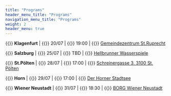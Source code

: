 ```yaml
---
title: "Programs"
header_menu_title: "Programs"
navigation_menu_title: "Programs"
weight: 2
header_menu: true
---
```


{{<icon class="fa fa-road">}}&nbsp;**Klagenfurt**
| {{<icon class="fa fa-calendar">}}&nbsp;20/07
| {{<icon class="fa fa-clock-o">}}&nbsp;19:00
| {{<icon class="fa fa-map-marker">}}&nbsp;[Gemeindezentrum St.Ruprecht](https://goo.gl/maps/p6htgChd1tVhQUn76)

{{<icon class="fa fa-road">}}&nbsp;**Salzburg**
| {{<icon class="fa fa-calendar">}}&nbsp;25/07
| {{<icon class="fa fa-clock-o">}}&nbsp;TBD
| {{<icon class="fa fa-map-marker">}}&nbsp;[Hellbrunner Wasserspiele](https://goo.gl/maps/AQqoZ3cDAW6UDDpG8)

{{<icon class="fa fa-road">}}&nbsp;**St.Pölten**
| {{<icon class="fa fa-calendar">}}&nbsp;28/07
| {{<icon class="fa fa-clock-o">}}&nbsp;17:00
| {{<icon class="fa fa-map-marker">}}&nbsp;[Schreinergasse 3, 3100 St. Pölten](https://goo.gl/maps/ZV6DymNrSuFQccVF6)

{{<icon class="fa fa-road">}}&nbsp;**Horn**
| {{<icon class="fa fa-calendar">}}&nbsp;29/07
| {{<icon class="fa fa-clock-o">}}&nbsp;17:00
| {{<icon class="fa fa-map-marker">}}&nbsp;[Der Horner Stadtsee](https://goo.gl/maps/TAAHA9ZZneecc8um6)

{{<icon class="fa fa-road">}}&nbsp;**Wiener Neustadt**
| {{<icon class="fa fa-calendar">}}&nbsp;31/07
| {{<icon class="fa fa-clock-o">}}&nbsp;18:30
| {{<icon class="fa fa-map-marker">}}&nbsp;[BORG Wiener Neustadt](https://goo.gl/maps/sDxrFX7uNqa3V76LA)
